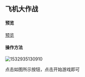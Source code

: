 
## 飞机大作战
#### 预览

[预览](https://zhang6223284.github.io/plane-games/)


#### 操作方法

![1532935130910](C:\Users\ADMINI~1\AppData\Local\Temp\1532935130910.png)

点击如图所示按钮，点击开始游戏即可
